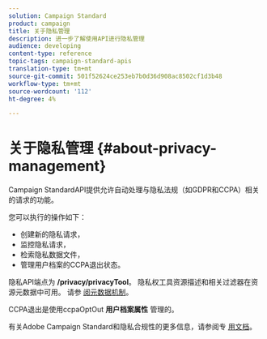 ```yaml
---
solution: Campaign Standard
product: campaign
title: 关于隐私管理
description: 进一步了解使用API进行隐私管理
audience: developing
content-type: reference
topic-tags: campaign-standard-apis
translation-type: tm+mt
source-git-commit: 501f52624ce253eb7b0d36d908ac8502cf1d3b48
workflow-type: tm+mt
source-wordcount: '112'
ht-degree: 4%

---
```



# 关于隐私管理 {#about-privacy-management}

Campaign StandardAPI提供允许自动处理与隐私法规（如GDPR和CCPA）相关的请求的功能。

您可以执行的操作如下：

* 创建新的隐私请求，
* 监控隐私请求，
* 检索隐私数据文件，
* 管理用户档案的CCPA退出状态。

隐私API端点为 **/privacy/privacyTool**。 隐私权工具资源描述和相关过滤器在资源元数据中可用。 请参 [阅元数据机制](../../api/using/metadata-mechanism.md)。

CCPA退出是使用ccpaOptOut **用户档案属性** 管理的。

有关Adobe Campaign Standard和隐私合规性的更多信息，请参阅专 [用文档](https://helpx.adobe.com/cn/campaign/kb/acs-privacy.html)。
